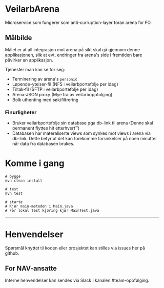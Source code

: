 VeilarbArena
================

Microservice som fungerer som anti-curruption-layer foran arena for FO.

## Målbilde
Målet er at all integrasjon mot arena på sikt skal gå gjennom denne applikasjonen, slik at evt. endringer fra arena's
side i fremtiden bare påvirker en applikasjon.

Tjenester man kan se for seg:
- Terminering av arena's `personid`
- Løpende-ytelser-fil (NFS i veilarbportefolje per idag)
- Tiltak-fil (SFTP i veilarbportefolje per idag)
- Arena-JSON proxy (Mye fra av veilarboppfolging)
- Bolk uthenting med søk/filtrering
  

### Finurligheter
- Bruker veilarbportefolje sin database pga db-link til arena (Denne skal permanent flyttes hit etterhvert:tm:)
- Databasen har materaliserte views som synkes mot views i arena via db-link. Dette betyr at det kan forekomme forsinkelser på noen minutter når data fra databasen brukes. 
 

# Komme i gang

```
# bygge
mvn clean install 

# test
mvn test

# starte
# Kjør main-metoden i Main.java
# For lokal test kjøring kjør MainTest.java
```

---

# Henvendelser

Spørsmål knyttet til koden eller prosjektet kan stilles via issues her på github.

## For NAV-ansatte

Interne henvendelser kan sendes via Slack i kanalen #team-oppfølging.
